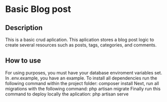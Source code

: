 # Basic Blog post

## Description

This is a basic crud aplication. This aplication stores a blog post logic to create several resources such as posts, tags, categories, and comments.

## How to use

For using purposes, you must have your database enviroment variables set. In .env.example, you have an example.
To install all dependencies run the following command within the project folder:
composer install
Next, run all migrations with the following command:
php artisan migrate
Finally run this command to deploy locally the aplication:
php artisan serve